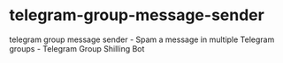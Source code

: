 # telegram-group-message-sender
telegram group message sender - Spam a message in multiple Telegram groups - Telegram Group Shilling Bot 
